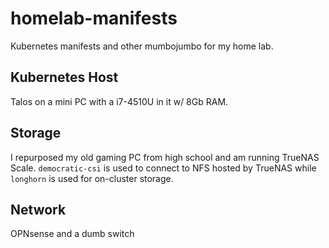 # homelab-manifests
Kubernetes manifests and other mumbojumbo for my home lab.

## Kubernetes Host
Talos on a mini PC with a i7-4510U in it w/ 8Gb RAM.

## Storage
I repurposed my old gaming PC from high school and am running TrueNAS Scale. `democratic-csi` is used to connect to NFS hosted by TrueNAS while `longhorn` is used for on-cluster storage.

## Network
OPNsense and a dumb switch
